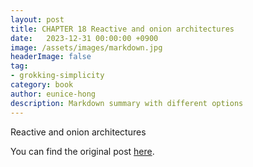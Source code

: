 ```yaml
---
layout: post
title: CHAPTER 18 Reactive and onion architectures
date:   2023-12-31 00:00:00 +0900
image: /assets/images/markdown.jpg
headerImage: false
tag:
- grokking-simplicity
category: book
author: eunice-hong
description: Markdown summary with different options
---
```


Reactive and onion architectures

You can find the original post [here](https://livebook.manning.com/book/grokking-simplicity/chapter-18/).
